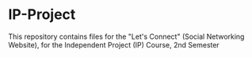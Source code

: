 # IP-Project
This repository contains files for the "Let's Connect" (Social Networking Website), for the Independent Project (IP) Course, 2nd Semester
